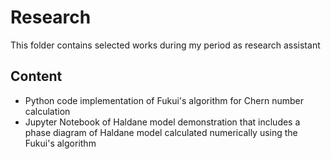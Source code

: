 # Research
This folder contains selected works during my period as research assistant
## Content
- Python code implementation of Fukui's algorithm for Chern number calculation
- Jupyter Notebook of Haldane model demonstration that includes a phase diagram of Haldane model calculated numerically using the Fukui's algorithm
